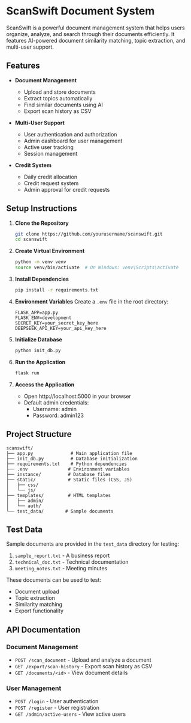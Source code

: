 # ScanSwift Document System

ScanSwift is a powerful document management system that helps users organize, analyze, and search through their documents efficiently. It features AI-powered document similarity matching, topic extraction, and multi-user support.

## Features

- **Document Management**
  - Upload and store documents
  - Extract topics automatically
  - Find similar documents using AI
  - Export scan history as CSV

- **Multi-User Support**
  - User authentication and authorization
  - Admin dashboard for user management
  - Active user tracking
  - Session management

- **Credit System**
  - Daily credit allocation
  - Credit request system
  - Admin approval for credit requests

## Setup Instructions

1. **Clone the Repository**
   ```bash
   git clone https://github.com/yourusername/scanswift.git
   cd scanswift
   ```

2. **Create Virtual Environment**
   ```bash
   python -m venv venv
   source venv/bin/activate  # On Windows: venv\Scripts\activate
   ```

3. **Install Dependencies**
   ```bash
   pip install -r requirements.txt
   ```

4. **Environment Variables**
   Create a `.env` file in the root directory:
   ```
   FLASK_APP=app.py
   FLASK_ENV=development
   SECRET_KEY=your_secret_key_here
   DEEPSEEK_API_KEY=your_api_key_here
   ```

5. **Initialize Database**
   ```bash
   python init_db.py
   ```

6. **Run the Application**
   ```bash
   flask run
   ```

7. **Access the Application**
   - Open http://localhost:5000 in your browser
   - Default admin credentials:
     - Username: admin
     - Password: admin123

## Project Structure

```
scanswift/
├── app.py              # Main application file
├── init_db.py          # Database initialization
├── requirements.txt    # Python dependencies
├── .env               # Environment variables
├── instance/          # Database files
├── static/            # Static files (CSS, JS)
│   ├── css/
│   └── js/
├── templates/         # HTML templates
│   ├── admin/
│   └── auth/
└── test_data/        # Sample documents
```

## Test Data

Sample documents are provided in the `test_data` directory for testing:

1. `sample_report.txt` - A business report
2. `technical_doc.txt` - Technical documentation
3. `meeting_notes.txt` - Meeting minutes

These documents can be used to test:
- Document upload
- Topic extraction
- Similarity matching
- Export functionality

## API Documentation

### Document Management

- `POST /scan_document` - Upload and analyze a document
- `GET /export/scan-history` - Export scan history as CSV
- `GET /documents/<id>` - View document details

### User Management

- `POST /login` - User authentication
- `POST /register` - User registration
- `GET /admin/active-users` - View active users



